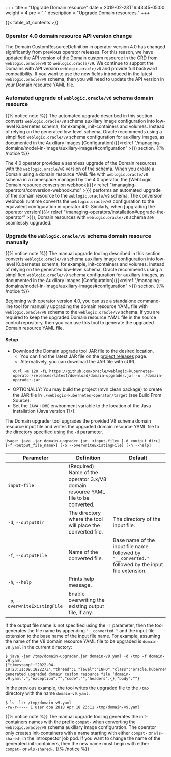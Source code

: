 +++
title = "Upgrade Domain resource"
date = 2019-02-23T16:43:45-05:00
weight = 4
pre = "<b> </b>"
description = "Upgrade Domain resources."
+++

{{< table_of_contents >}}

### Operator 4.0 domain resource API version change
The Domain CustomResourceDefinition in operator version 4.0 has changed significantly from previous operator releases. For this reason, we have updated the API version of the Domain custom resource in the CRD from `weblogic.oracle/v8` to `weblogic.oracle/v9`. We continue to support the Domains with API version `weblogic.oracle/v8` and provide full backward compatibility. If you want to use the new fields introduced in the latest `weblogic.oracle/v9` schema, then you will need to update the API version in your Domain resource YAML file.

### Automated upgrade of `weblogic.oracle/v8` schema domain resource

{{% notice note %}}
The automated upgrade described in this section converts `weblogic.oracle/v8` schema auxiliary image configuration into low-level Kubernetes schema, for example, init-containers and volumes.
Instead of relying on the generated low-level schema, Oracle recommends using a simplified `weblogic.oracle/v9` schema configuration for auxiliary images, as documented in the
Auxiliary Images [Configuration]({{<relref "/managing-domains/model-in-image/auxiliary-images#configuration" >}}) section.
{{% /notice %}}

The 4.0 operator provides a seamless upgrade of the Domain resources with the `weblogic.oracle/v8` version of the schema. When you create a Domain using a domain resource YAML file with `weblogic.oracle/v8` schema in a namespace managed by the 4.0 operator, the [WebLogic Domain resource conversion webhook]({{< relref "/managing-operators/conversion-webhook.md" >}}) performs an automated upgrade of the domain resource to the `weblogic.oracle/v9` schema. The conversion webhook runtime converts the `weblogic.oracle/v8` configuration to the equivalent configuration in operator 4.0. Similarly, when [upgrading the operator version]({{< relref "/managing-operators/installation#upgrade-the-operator" >}}), Domain resources with `weblogic.oracle/v8` schema are seamlessly upgraded.

### Upgrade the `weblogic.oracle/v8` schema domain resource manually

{{% notice note %}}
The manual upgrade tooling described in this section converts `weblogic.oracle/v8` schema auxiliary image configuration into low-level Kubernetes schema, for example, init-containers and volumes.
Instead of relying on the generated low-level schema, Oracle recommends using a simplified `weblogic.oracle/v9` schema configuration for auxiliary images, as documented in the
Auxiliary Images [Configuration]({{<relref "/managing-domains/model-in-image/auxiliary-images#configuration" >}}) section.
{{% /notice %}}

Beginning with operator version 4.0, you can use a standalone command-line tool for manually upgrading the domain resource YAML file with `weblogic.oracle/v8` schema to the `weblogic.oracle/v9` schema. If you are required to keep the upgraded Domain resource YAML file in the source control repository, then you can use this tool to generate the upgraded Domain resource YAML file.

#### Setup
- Download the Domain upgrade tool JAR file to the desired location.
  - You can find the latest JAR file on the [project releases](https://github.com/oracle/weblogic-kubernetes-operator/releases) page.
  - Alternatively, you can download the JAR file with cURL.
   ```
   curl -m 120 -fL https://github.com/oracle/weblogic-kubernetes-operator/releases/latest/download/domain-upgrader.jar -o ./domain-upgrader.jar
   ```
 - OPTIONALLY: You may build the project (mvn clean package) to create the JAR file in `./weblogic-kubernetes-operator/target` (see Build From Source).
 - Set the `JAVA_HOME` environment variable to the location of the Java installation (Java version 11+).

The Domain upgrader tool upgrades the provided V8 schema domain resource input file and writes the upgraded domain resource YAML file to the
directory specified using the `-d` parameter.

```
Usage: java -jar domain-upgrader.jar  <input-file> [-d <output_dir>] [-f <output_file_name>] [-o --overwriteExistingFile] [-h --help]
```

| Parameter | Definition | Default |
| --- | --- | --- |
| `input-file` | (Required) Name of the operator 3.x/V8 domain resource YAML file to be converted. | |
| `-d`, `--outputDir` | The directory where the tool will place the converted file. | The directory of the input file. |
| `-f`, `--outputFile` | Name of the converted file. | Base name of the input file name followed by `"__converted."` followed by the input file extension. |
| `-h`, `--help` | Prints help message. | |
| `-o`, `--overwriteExistingFile` | Enable overwriting the existing output file, if any. | |

If the output file name is not specified using the `-f` parameter, then the tool generates the file name by appending `"__converted."` and the input file extension to the
base name of the input file name. For example, assuming the name of the V8 domain resource YAML file to be upgraded is `domain-v8.yaml` in the current directory:

```
$ java -jar /tmp/domain-upgrader.jar domain-v8.yaml -d /tmp -f domain-v9.yaml
{"timestamp":"2022-04-18T23:11:09.182227Z","thread":1,"level":"INFO","class":"oracle.kubernetes.operator.DomainUpgrader","method":"main","timeInMillis":1650323469182,"message":"Successfully generated upgraded domain custom resource file 'domain-v9.yaml'.","exception":"","code":"","headers":{},"body":""}
```

In the previous example, the tool writes the upgraded file to the `/tmp` directory with the name `domain-v9.yaml`.
```
$ ls -ltr /tmp/domain-v9.yaml
-rw-r----- 1 user dba 2818 Apr 18 23:11 /tmp/domain-v9.yaml
```

{{% notice note %}}
The manual upgrade tooling generates the init-containers names with the prefix `compat-` when converting the `weblogic.oracle/v8` schema auxiliary image configuration. The operator only creates init-containers with a name starting with either `compat-` or `wls-shared-` in the introspector job pod. If you want to change the name of the generated init-containers, then the new name must begin with either `compat-` or `wls-shared-`.
{{% /notice %}}
